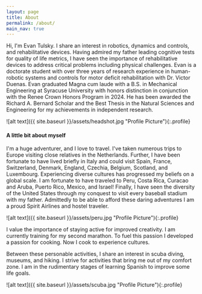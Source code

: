 ```yaml
---
layout: page
title: About
permalink: /about/
main_nav: true
---
```


Hi, I'm Evan Tulsky. I share an interest in robotics, dynamics and controls, and rehabilitative devices. Having admired my father leading cognitive tests for quality of life metrics, I have seen the importance of rehabilitative devices to address critical problems including physical challenges. Evan is a doctorate student with over three years of research experience in human-robotic systems and controls for motor deficit rehabilitation with Dr. Victor Duenas. Evan graduated Magna cum laude with a B.S. in Mechanical Engineering at Syracuse University with honors distinction in conjunction with the Renee Crown Honors Program in 2024. He has been awarded the Richard A. Bernard Scholar and the Best Thesis in the Natural Sciences and Engineering for my achievements in independent research.


![alt text]({{ site.baseurl }}/assets/headshot.jpg "Profile Picture"){:.profile}

<h4>A little bit about myself</h4>

I'm a huge adventurer, and I love to travel. I've taken numerous trips to Europe visiting close relatives in the Netherlands. Further, I have been fortunate to have lived briefly in Italy and could visit Spain, France, Switzerland, Denmark, England, Czechia, Belgium, Scotland, and Luxembourg. Experiencing diverse cultures has progressed my beliefs on a global scale. I am fortunate to have traveled to Peru, Costa Rica, Curacao and Aruba, Puerto Rico, Mexico, and Israel! Finally, I have seen the diversity of the United States through my conquest to visit every baseball stadium with my father. Admittedly to be able to afford these daring adventures I am a proud Spirit Airlines and hostel traveler.

![alt text]({{ site.baseurl }}/assets/peru.jpg "Profile Picture"){:.profile}

I value the importance of staying active for improved creativity. I am currently training for my second marathon. To fuel this passion I developed a passion for cooking. Now I cook to experience cultures. 

Between these personable activities, I share an interest in scuba diving, museums, and hiking. I strive for activities that bring me out of my comfort zone. I am in the rudimentary stages of learning Spanish to improve some life goals.

![alt text]({{ site.baseurl }}/assets/scuba.jpg "Profile Picture"){:.profile}




[centrarium]: https://github.com/bencentra/centrarium
[bencentra]: http://bencentra.com
[jekyll]: https://github.com/jekyll/jekyll
